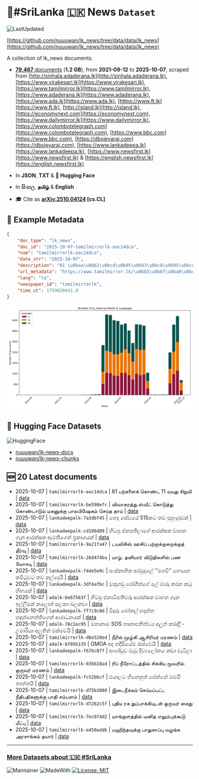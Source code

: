 # 📄#SriLanka 🇱🇰 News `Dataset`

![LastUpdated](https://img.shields.io/badge/last_updated-2025--10--07_12:27:46-green)

[https://github.com/nuuuwan/lk_news/tree/data/data/lk_news](https://github.com/nuuuwan/lk_news/tree/data/data/lk_news)

A collection of lk_news documents.

- [**79,467** documents](https://github.com/nuuuwan/lk_news/tree/data/data/lk_news) (**1.2 GB**), from **2021-09-12** to **2025-10-07**, scraped from [http://sinhala.adaderana.lk](http://sinhala.adaderana.lk), [https://www.virakesari.lk](https://www.virakesari.lk), [https://www.tamilmirror.lk](https://www.tamilmirror.lk), [https://www.adaderana.lk](https://www.adaderana.lk), [https://www.ada.lk](https://www.ada.lk), [https://www.ft.lk](https://www.ft.lk), [http://island.lk](http://island.lk), [https://economynext.com](https://economynext.com), [https://www.dailymirror.lk](https://www.dailymirror.lk), [https://www.colombotelegraph.com](https://www.colombotelegraph.com), [https://www.bbc.com](https://www.bbc.com), [https://dbsjeyaraj.com](https://dbsjeyaraj.com), [https://www.lankadeepa.lk](https://www.lankadeepa.lk), [https://www.newsfirst.lk](https://www.newsfirst.lk) & [https://english.newsfirst.lk](https://english.newsfirst.lk)

- In **JSON**, **TXT** & **🤗 Hugging Face**

- In **සිංහල**, **தமிழ்** & **English**

- 🎓 Cite as **[arXiv:2510.04124](https://arxiv.org/abs/2510.04124) [cs.CL]**

## 📝 Example Metadata

```json
{
    "doc_type": "lk_news",
    "doc_id": "2025-10-07-tamilmirrorlk-eac14dca",
    "num": "tamilmirrorlk-eac14dca",
    "date_str": "2025-10-07",
    "description": "81 \u0baa\u0bb1\u0bcd\u0b95\u0bb3\u0bc8\u0b95\u0bcd \u0b95\u0bca\u0ba3\u0bcd\u0b9f 11 \u0bb5\u0baf\u0ba4\u0bc1 \u0b9a\u0bbf\u0bb1\u0bc1\u0bae\u0bbf",
    "url_metadata": "https://www.tamilmirror.lk/\u0bb5\u0bbf\u0ba8\u0bcb\u0ba4-\u0b89\u0bb2\u0b95\u0bae\u0bcd/81-\u0baa\u0bb1\u0bcd\u0b95\u0bb3\u0bc8\u0b95\u0bcd-\u0b95\u0bca\u0ba3\u0bcd\u0b9f-11-\u0bb5\u0baf\u0ba4\u0bc1-\u0b9a\u0bbf\u0bb1\u0bc1\u0bae\u0bbf/53-365880",
    "lang": "ta",
    "newspaper_id": "tamilmirrorlk",
    "time_ut": 1759820041.0
}
```

![Chart](https://raw.githubusercontent.com/nuuuwan/lk_news/refs/heads/data/data/lk_news/docs_by_month_and_lang.png)

## 🤗 Hugging Face Datasets

![HuggingFace](https://img.shields.io/badge/-HuggingFace-FDEE21?style=for-the-badge&logo=HuggingFace)

- [nuuuwan/lk-news-docs](https://huggingface.co/datasets/nuuuwan/lk-news-docs)
- [nuuuwan/lk-news-chunks](https://huggingface.co/datasets/nuuuwan/lk-news-chunks)

## 🆕 20 Latest documents

- 2025-10-07 | `tamilmirrorlk-eac14dca` | 81 பற்களைக் கொண்ட 11 வயது சிறுமி | [data](https://github.com/nuuuwan/lk_news/tree/data/data/lk_news/2020s/2025/2025-10-07-tamilmirrorlk-eac14dca)
- 2025-10-07 | `tamilmirrorlk-be590efc` | விவாகரத்து ஸ்வீட்  கொடுத்து கொண்டாடும் மகனுக்கு பாலபிஷேகம் செய்த தாய் | [data](https://github.com/nuuuwan/lk_news/tree/data/data/lk_news/2020s/2025/2025-10-07-tamilmirrorlk-be590efc)
- 2025-10-07 | `lankadeepalk-7a3dbf45` | හෙද සේවයේ  515කට තව පුහුණුවක් | [data](https://github.com/nuuuwan/lk_news/tree/data/data/lk_news/2020s/2025/2025-10-07-lankadeepalk-7a3dbf45)
- 2025-10-07 | `lankadeepalk-cd186d09` | හිටපු ජනපතිලාගේ ආරක්ෂක වාහන ගැන ආරක්ෂක ඇමතිගෙන් ප්‍රකාශයක් | [data](https://github.com/nuuuwan/lk_news/tree/data/data/lk_news/2020s/2025/2025-10-07-lankadeepalk-cd186d09)
- 2025-10-07 | `tamilmirrorlk-9a21fa47` | டயலிசிஸ் ஊசிப் பற்றாக்குறைக்குத் தீர்வு | [data](https://github.com/nuuuwan/lk_news/tree/data/data/lk_news/2020s/2025/2025-10-07-tamilmirrorlk-9a21fa47)
- 2025-10-07 | `tamilmirrorlk-26d474ba` | யாழ். தனியார் விடுதிகளில் பண மோசடி | [data](https://github.com/nuuuwan/lk_news/tree/data/data/lk_news/2020s/2025/2025-10-07-tamilmirrorlk-26d474ba)
- 2025-10-07 | `lankadeepalk-f4de5e9c` | සංස්කෘතික අරමුදලේ ’’මගඩි’’ හොයන කමිටුවට තව කල්දෙයි | [data](https://github.com/nuuuwan/lk_news/tree/data/data/lk_news/2020s/2025/2025-10-07-lankadeepalk-f4de5e9c)
- 2025-10-07 | `lankadeepalk-3df4afbc` | වකුගඩු රෝගීන්ගේ ලේ මාරු කරන කටු හිඟයක් | [data](https://github.com/nuuuwan/lk_news/tree/data/data/lk_news/2020s/2025/2025-10-07-lankadeepalk-3df4afbc)
- 2025-10-07 | `adalk-be67563f` | හිටපු ජනාධිපතිවරු ආරක්ෂක වාහන ගැන ඉල්ලීමක් කලොත් සලකා බලනවා | [data](https://github.com/nuuuwan/lk_news/tree/data/data/lk_news/2020s/2025/2025-10-07-adalk-be67563f)
- 2025-10-07 | `lankadeepalk-ff7c9c8d` | වීදුරු බෝතල් හදන්න හඳුන්නෙත්තිගෙන් ආරාධනයක් | [data](https://github.com/nuuuwan/lk_news/tree/data/data/lk_news/2020s/2025/2025-10-07-lankadeepalk-ff7c9c8d)
- 2025-10-07 | `adalk-78c2ec95` | මහානාම SOS තානාපතීත්වය අලුත් කරද්දී - උමාරියා අලුතින් එක්වෙයි | [data](https://github.com/nuuuwan/lk_news/tree/data/data/lk_news/2020s/2025/2025-10-07-adalk-78c2ec95)
- 2025-10-07 | `tamilmirrorlk-d8e520ed` | நீரில் மூழ்கி ஆசிரியர் மரணம் | [data](https://github.com/nuuuwan/lk_news/tree/data/data/lk_news/2020s/2025/2025-10-07-tamilmirrorlk-d8e520ed)
- 2025-10-07 | `adalk-bf05b135` | GMOA අද  හදීසියේම රැස්වෙයි | [data](https://github.com/nuuuwan/lk_news/tree/data/data/lk_news/2020s/2025/2025-10-07-adalk-bf05b135)
- 2025-10-07 | `lankadeepalk-f676c87f` | ආණ්ඩුව මැවූ දිව්‍යලෝකය කඩා වැටිලා | [data](https://github.com/nuuuwan/lk_news/tree/data/data/lk_news/2020s/2025/2025-10-07-lankadeepalk-f676c87f)
- 2025-10-07 | `tamilmirrorlk-03bb28ad` | ரிப் நீரோட்டத்தில்  சிக்கிய மூவரில் ஒருவர் மரணம் | [data](https://github.com/nuuuwan/lk_news/tree/data/data/lk_news/2020s/2025/2025-10-07-tamilmirrorlk-03bb28ad)
- 2025-10-07 | `lankadeepalk-fc52bbcf` | එයාලට හීනෙනුත් පේන්නේ මමයි තාත්තයි | [data](https://github.com/nuuuwan/lk_news/tree/data/data/lk_news/2020s/2025/2025-10-07-lankadeepalk-fc52bbcf)
- 2025-10-07 | `tamilmirrorlk-d75b3080` | இடைநீக்கம் செய்யப்பட்ட நீதிபதிகளுக்கு பாதி சம்பளம் | [data](https://github.com/nuuuwan/lk_news/tree/data/data/lk_news/2020s/2025/2025-10-07-tamilmirrorlk-d75b3080)
- 2025-10-07 | `tamilmirrorlk-d7262c5f` | புதிய ரக துப்பாக்கியுடன் ஒருவர் கைது | [data](https://github.com/nuuuwan/lk_news/tree/data/data/lk_news/2020s/2025/2025-10-07-tamilmirrorlk-d7262c5f)
- 2025-10-07 | `tamilmirrorlk-7ec074d2` | மாங்குளத்தில்  மனித எலும்புக்கூடு  மீட்பு | [data](https://github.com/nuuuwan/lk_news/tree/data/data/lk_news/2020s/2025/2025-10-07-tamilmirrorlk-7ec074d2)
- 2025-10-07 | `tamilmirrorlk-e450addb` | மஹிந்தவுக்கு பாதுகாப்பு வழங்க அரசாங்கம் தயார் | [data](https://github.com/nuuuwan/lk_news/tree/data/data/lk_news/2020s/2025/2025-10-07-tamilmirrorlk-e450addb)

---

### [More Datasets about 🇱🇰 #SriLanka](https://github.com/nuuuwan/lk_datasets)

![Maintainer](https://img.shields.io/badge/maintainer-nuuuwan-red)
![MadeWith](https://img.shields.io/badge/made_with-python-blue)
[![License: MIT](https://img.shields.io/badge/License-MIT-yellow.svg)](https://opensource.org/licenses/MIT)
